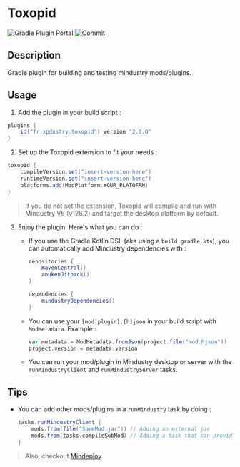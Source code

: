 # Toxopid

![Gradle Plugin Portal](https://img.shields.io/gradle-plugin-portal/v/fr.xpdustry.toxopid)
[![Commit](https://github.com/Xpdustry/Toxopid/actions/workflows/build.yml/badge.svg?branch=master)](https://github.com/Xpdustry/Toxopid/actions/workflows/build.yml)

## Description

Gradle plugin for building and testing mindustry mods/plugins.

## Usage

1. Add the plugin in your build script :

  ```gradle
  plugins {
      id("fr.xpdustry.toxopid") version "2.0.0"
  }
  ```

2. Set up the Toxopid extension to fit your needs :

  ```gradle
  toxopid {
      compileVersion.set("insert-version-here") 
      runtimeVersion.set("insert-version-here") 
      platforms.add(ModPlatform.YOUR_PLATOFRM)
  }
  ```
  
  > If you do not set the extension, Toxopid will compile and run with Mindustry V6 (v126.2)
    and target the desktop platform by default.

3. Enjoy the plugin. Here's what you can do :

   - If you use the Gradle Kotlin DSL (aka using a `build.gradle.kts`), you can automatically
     add Mindustry dependencies with :

     ```gradle
     repositories {
         mavenCentral()
         anukenJitpack()
     }
  
     dependencies {
         mindustryDependencies()
     }
     ```

   - You can use your `[mod|plugin].[h]json` in your build script with `ModMetadata`. Example :

     ```gradle
     var metadata = ModMetadata.fromJson(project.file("mod.hjson"))
     project.version = metadata.version
     ```

   - You can run your mod/plugin in Mindustry desktop or server with the `runMindustryClient` and
     `runMindustryServer` tasks.

## Tips

- You can add other mods/plugins in a `runMindustry` task by doing :

    ```gradle
    tasks.runMindustryClient {
        mods.from(file("SomeMod.jar")) // Adding an external jar
        mods.from(tasks.compileSubMod) // Adding a task that can provide the jar
    }
    ```

> Also, checkout [Mindeploy](https://github.com/NiChrosia/Mindeploy).
